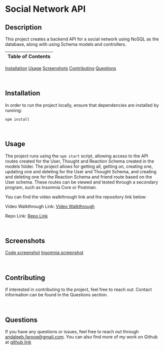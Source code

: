 # Social Network API

## Description
This project creates a backend API for a social network using NoSQL as the database, along with using Schema models and controllers.



Table of Contents |
-------------------|
[Installation](#Installation)
[Usage](#Usage)
[Screenshots](#Screenshots)
[Contributing](#Contributing)
[Questions](#Questions)

<br />

## Installation

In order to run the project locally, ensure that dependencies are installed by running:

`npm install`

<br />

## Usage

The project runs using the `npm start` script, allowing access to the API routes created for the User, Thought and Reaction Schema created in the models folder. The project allows for getting all, getting on, creating one, updating one and deleting for the User and Thought Schema, and creating and deleting one for the Reaction Schema and friend route based on the User schema. These routes can be viewed and tested through a secondary program, such as Insomnia Core or Postman.

You can find the video walkthrough link and the repository link below:

Video Walkthrough Link: [Video Walkthrough]()

Repo Link: [Repo Link](https://github.com/cerafinn/social-network-api)

<br />

## Screenshots

[Code screenshot]()
[Insomnia screenshot]()

<br />

## Contributing

If interested in contributing to the project, feel free to reach out. Contact information can be found in the Questions section.

<br />

## Questions

If you have any questions or issues, feel free to reach out through andaleeb.farooq@gmail.com.
You can also find more of my work on Github at [github link](https://github.com/cerafinn)